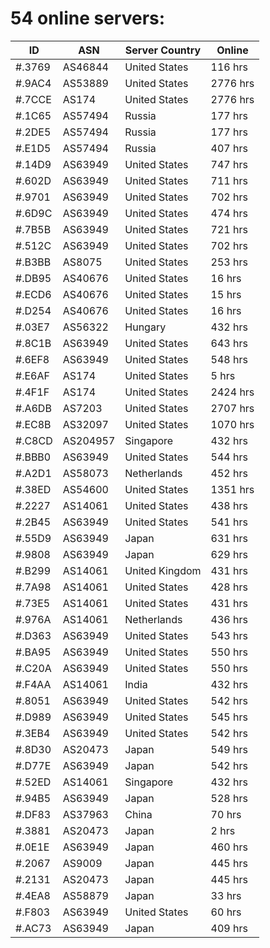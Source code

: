 # 54 online servers:

| ID | ASN | Server Country | Online |
| ------ | ------ | ------ | ------ |
| #.3769 | AS46844 | United States | 116 hrs |
| #.9AC4 | AS53889 | United States | 2776 hrs |
| #.7CCE | AS174 | United States | 2776 hrs |
| #.1C65 | AS57494 | Russia | 177 hrs |
| #.2DE5 | AS57494 | Russia | 177 hrs |
| #.E1D5 | AS57494 | Russia | 407 hrs |
| #.14D9 | AS63949 | United States | 747 hrs |
| #.602D | AS63949 | United States | 711 hrs |
| #.9701 | AS63949 | United States | 702 hrs |
| #.6D9C | AS63949 | United States | 474 hrs |
| #.7B5B | AS63949 | United States | 721 hrs |
| #.512C | AS63949 | United States | 702 hrs |
| #.B3BB | AS8075 | United States | 253 hrs |
| #.DB95 | AS40676 | United States | 16 hrs |
| #.ECD6 | AS40676 | United States | 15 hrs |
| #.D254 | AS40676 | United States | 16 hrs |
| #.03E7 | AS56322 | Hungary | 432 hrs |
| #.8C1B | AS63949 | United States | 643 hrs |
| #.6EF8 | AS63949 | United States | 548 hrs |
| #.E6AF | AS174 | United States | 5 hrs |
| #.4F1F | AS174 | United States | 2424 hrs |
| #.A6DB | AS7203 | United States | 2707 hrs |
| #.EC8B | AS32097 | United States | 1070 hrs |
| #.C8CD | AS204957 | Singapore | 432 hrs |
| #.BBB0 | AS63949 | United States | 544 hrs |
| #.A2D1 | AS58073 | Netherlands | 452 hrs |
| #.38ED | AS54600 | United States | 1351 hrs |
| #.2227 | AS14061 | United States | 438 hrs |
| #.2B45 | AS63949 | United States | 541 hrs |
| #.55D9 | AS63949 | Japan | 631 hrs |
| #.9808 | AS63949 | Japan | 629 hrs |
| #.B299 | AS14061 | United Kingdom | 431 hrs |
| #.7A98 | AS14061 | United States | 428 hrs |
| #.73E5 | AS14061 | United States | 431 hrs |
| #.976A | AS14061 | Netherlands | 436 hrs |
| #.D363 | AS63949 | United States | 543 hrs |
| #.BA95 | AS63949 | United States | 550 hrs |
| #.C20A | AS63949 | United States | 550 hrs |
| #.F4AA | AS14061 | India | 432 hrs |
| #.8051 | AS63949 | United States | 542 hrs |
| #.D989 | AS63949 | United States | 545 hrs |
| #.3EB4 | AS63949 | United States | 542 hrs |
| #.8D30 | AS20473 | Japan | 549 hrs |
| #.D77E | AS63949 | Japan | 542 hrs |
| #.52ED | AS14061 | Singapore | 432 hrs |
| #.94B5 | AS63949 | Japan | 528 hrs |
| #.DF83 | AS37963 | China | 70 hrs |
| #.3881 | AS20473 | Japan | 2 hrs |
| #.0E1E | AS63949 | Japan | 460 hrs |
| #.2067 | AS9009 | Japan | 445 hrs |
| #.2131 | AS20473 | Japan | 445 hrs |
| #.4EA8 | AS58879 | Japan | 33 hrs |
| #.F803 | AS63949 | United States | 60 hrs |
| #.AC73 | AS63949 | Japan | 409 hrs |

